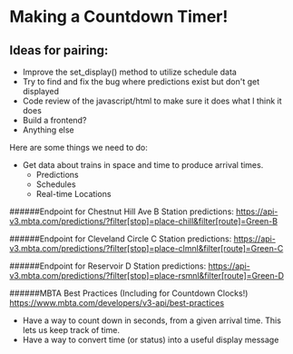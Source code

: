 
# Making a Countdown Timer!

## Ideas for pairing:
  - Improve the set_display() method to utilize schedule data
  - Try to find and fix the bug where predictions exist but don't get displayed
  - Code review of the javascript/html to make sure it does what I think it does
  - Build a frontend?
  - Anything else


Here are some things we need to do:
  - Get data about trains in space and time to produce arrival times.
    - Predictions
    - Schedules
    - Real-time Locations
    
######Endpoint for Chestnut Hill Ave B Station predictions:
https://api-v3.mbta.com/predictions/?filter[stop]=place-chill&filter[route]=Green-B

######Endpoint for Cleveland Circle C Station predictions:
https://api-v3.mbta.com/predictions/?filter[stop]=place-clmnl&filter[route]=Green-C

######Endpoint for Reservoir D Station predictions:
https://api-v3.mbta.com/predictions/?filter[stop]=place-rsmnl&filter[route]=Green-D

######MBTA Best Practices (Including for Countdown Clocks!)
https://www.mbta.com/developers/v3-api/best-practices
  - Have a way to count down in seconds, from a given arrival time. This lets us keep track of time.
  - Have a way to convert time (or status) into a useful display message